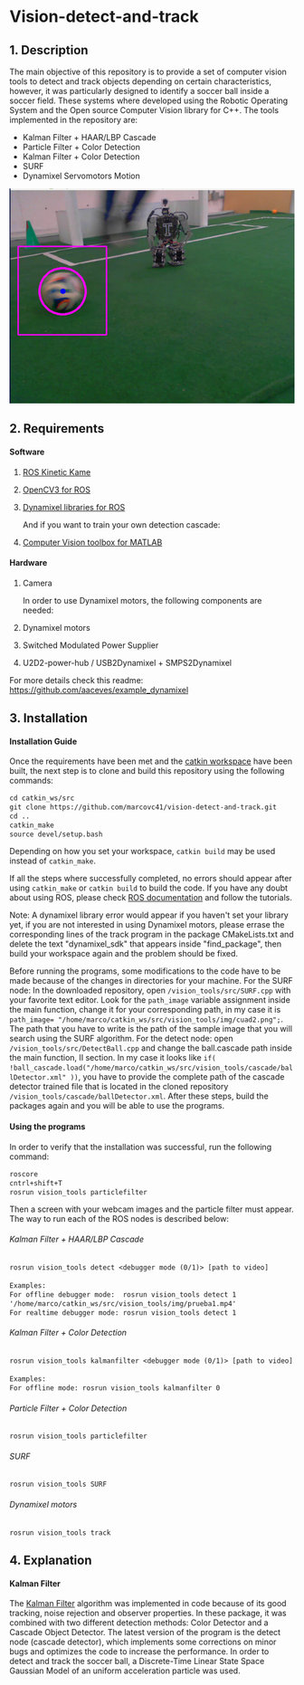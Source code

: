 # Vision-detect-and-track
## 1. Description
The main  objective of this repository is to provide a set of computer vision tools to detect and track objects depending on certain characteristics, however, it was particularly designed to identify a soccer ball inside a soccer field. These systems where developed using the Robotic Operating System and the Open source Computer Vision library for C++. The tools implemented in the repository are:
* Kalman Filter + HAAR/LBP Cascade
* Particle Filter + Color Detection
* Kalman Filter + Color Detection
* SURF
* Dynamixel Servomotors Motion

![Image of kalman filter detection](https://github.com/marcovc41/vision-detect-and-track/blob/master/read_img/captura_1.png)

## 2. Requirements

#### Software

1. [ROS Kinetic Kame](http://wiki.ros.org/kinetic)
2. [OpenCV3 for ROS](http://wiki.ros.org/vision_opencv)
3. [Dynamixel libraries for ROS](https://github.com/aaceves/example_dynamixel)

    And if you want to train your own detection cascade:

4. [Computer Vision toolbox for MATLAB](https://www.mathworks.com/products/computer-vision.html)

#### Hardware

1. Camera

    In order to use Dynamixel motors, the following components are needed:
    
2. Dynamixel motors
3. Switched Modulated Power Supplier
4. U2D2-power-hub / USB2Dynamixel + SMPS2Dynamixel

For more details check this readme: https://github.com/aaceves/example_dynamixel

## 3. Installation

#### Installation Guide

Once the requirements have been met and the [catkin workspace](http://wiki.ros.org/ROS/Tutorials/InstallingandConfiguringROSEnvironment) have been built, the next step is to clone and build this repository using the following commands:
```
cd catkin_ws/src
git clone https://github.com/marcovc41/vision-detect-and-track.git
cd ..
catkin_make
source devel/setup.bash
```
Depending on how you set your workspace, `catkin build` may be used instead of `catkin_make`.

If all the steps where successfully completed,  no errors should appear after using `catkin_make` or `catkin build` to build the code. If you have any doubt about using ROS, please check [ROS documentation](http://wiki.ros.org/) and follow the tutorials. 

Note: A dynamixel library error would appear if you haven't set your library yet, if you are not interested in using Dynamixel motors, please errase the corresponding lines of the track program in the package CMakeLists.txt and delete the text "dynamixel_sdk" that appears inside "find_package", then build your workspace again and the problem should be fixed.

Before running the programs, some modifications to the code have to be made because of the changes in directories for your machine. 
For the SURF node: In the downloaded repository, open `/vision_tools/src/SURF.cpp` with your favorite text editor. Look for the `path_image` variable assignment inside the main function, change it for your corresponding path, in my case it is `path_image= "/home/marco/catkin_ws/src/vision_tools/img/cuad2.png";`. The path that you have to write is the path of the sample image that you will search using the SURF algorithm.
For the detect node: open `/vision_tools/src/DetectBall.cpp` and change the ball.cascade path inside the main function, II section. In my case it looks like `if( !ball_cascade.load("/home/marco/catkin_ws/src/vision_tools/cascade/ballDetector.xml" ))`, you have to provide the complete path of the cascade detector trained file that is located in the cloned repository `/vision_tools/cascade/ballDetector.xml`. After these steps, build the packages again and you will be able to use the programs.

#### Using the programs

In order to verify that the installation was successful, run the following command:
```
roscore
cntrl+shift+T
rosrun vision_tools particlefilter
```
Then a screen with your webcam images and the particle filter must appear.
The way to run each of the ROS nodes is described below:

###### Kalman Filter + HAAR/LBP Cascade
```
rosrun vision_tools detect <debugger mode (0/1)> [path to video]

Examples:
For offline debugger mode:  rosrun vision_tools detect 1 '/home/marco/catkin_ws/src/vision_tools/img/prueba1.mp4'
For realtime debugger mode: rosrun vision_tools detect 1
```
###### Kalman Filter + Color Detection
```
rosrun vision_tools kalmanfilter <debugger mode (0/1)> [path to video]

Examples:
For offline mode: rosrun vision_tools kalmanfilter 0
```
###### Particle Filter + Color Detection
```
rosrun vision_tools particlefilter
```
###### SURF
```
rosrun vision_tools SURF 
```
###### Dynamixel motors
```
rosrun vision_tools track
```
## 4. Explanation
#### Kalman Filter
The [Kalman Filter](https://www.mathworks.com/videos/series/understanding-kalman-filters.html) algorithm was implemented in code because of its good tracking, noise rejection and observer properties. In these package, it was combined with two different detection methods: Color Detector and a Cascade Object Detector. The latest version of the program is the detect node (cascade detector), which implements some corrections on minor bugs and optimizes the code to increase the performance. 
In order to detect and track the soccer ball, a Discrete-Time Linear State Space Gaussian Model of an uniform acceleration particle was used.
